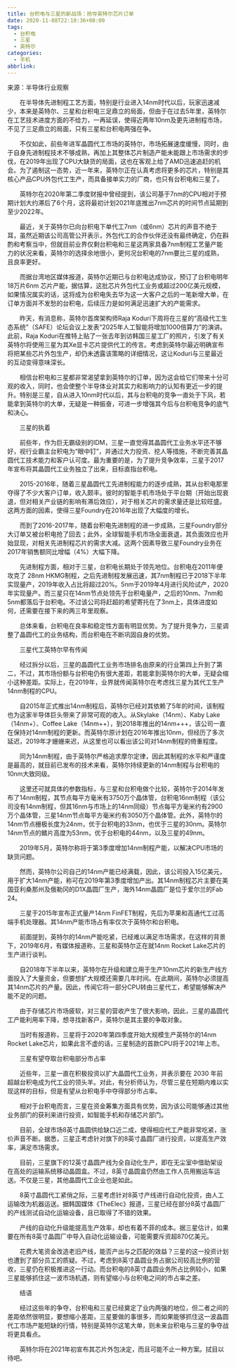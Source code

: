 ```yaml
---
title: 台积电与三星的新战场：抢夺英特尔芯片订单
date: 2020-11-08T22:10:36+08:00
tags:
  - 台积电
  - 三星
  - 英特尔
categories:
  - 手机
abbrlink:
---
```


来源：半导体行业观察　　

　　在半导体先进制程工艺方面，特别是行业进入14nm时代以后，玩家迅速减少，本来是英特尔、三星和台积电三足鼎立的局面，但由于在过去5年里，英特尔在工艺技术进度方面的不给力，一再延误，使得近两年10nm及更先进制程市场，不见了三足鼎立的局面，只有三星和台积电两强在争。

　　不仅如此，前些年进军晶圆代工市场的英特尔，市场拓展速度缓慢，同时，由于自身先进制程技术不够成熟，再加上其整体芯片制造产能未能跟上市场需求的步伐，在2019年出现了CPU大缺货的局面，这也在客观上给了AMD迅速追赶的机会。为了遏制这一态势，近一年来，英特尔正在认真考虑将更多的芯片，特别是其核心产品CPU外包代工生产，而具备接单实力的厂商，也只有台积电和三星了。

　　英特尔在2020年第二季度财报中曾经提到，该公司基于7nm的CPU相对于预期计划大约滞后了6个月，这将最初计划2021年底推出7nm芯片的时间节点延期到至少2022年。

　　最近，关于英特尔已向台积电下单代工7nm（或6nm）芯片的声音不绝于耳，虽然近期该公司高管公开表示，外包代工的合作伙伴还没有最终确定，仍在斟酌和考察当中，但就目前业界仅剩台积电和三星这两家具备7nm制程工艺量产能力的状况来看，英特尔的选择余地很小，更何况台积电的7nm要比三星的成熟，且良率更好。

　　而据台湾地区媒体报道，英特尔近期已与台积电达成协议，预订了台积电明年18万片6nm 芯片产能，据估算，这批芯片外包代工业务或超过200亿美元规模，如果情况属实的话，这将成为台积电失去华为这一大客户之后的一笔新增大单，在订单方面并不发愁的台积电，后续压力是如何满足迅速扩大的产能需求。

　　昨天，有消息称，英特尔首席架构师Raja Koduri下周将在三星的“高级代工生态系统”（SAFE）论坛会议上发表“2025年人工智能将增加1000倍算力”的演讲。此前，Raja Koduri在推特上贴了一张去年到访韩国三星工厂的照片，引发了有关英特尔将使用三星为其Xe显卡芯片提供代工的传言。考虑到英特尔最近明确宣布将把某些芯片外包生产，却仍未透露该策略的详细情况，这让Koduri与三星最近的互动变得意味深长。

　　相信台积电和三星都非常渴望拿到英特尔的订单，因为这会给它们带来十分可观的收入，同时，也会使整个半导体业对其实力和影响力的认知有更近一步的提升。特别是三星，自从进入10nm时代以后，其与台积电的竞争一直处于下风，若能拿到英特尔的大单，无疑是一种振奋，可进一步增强其今后与台积电竞争的底气和决心。

　　三星的执着

　　前些年，作为巨无霸级别的IDM，三星一直觉得其晶圆代工业务水平还不够好，视行业霸主台积电为“眼中钉”，并通过大力投资、挖人等措施，不断完善其晶圆代工技术能力和客户认可度。最为重要的是，为了提升竞争效率，三星于2017年宣布将其晶圆代工业务独立了出来，目标直指台积电。

　　2015-2016年，随着三星晶圆代工先进制程能力的逐步成熟，其从台积电那里夺得了不少大客户订单，收入颇丰。彼时的智能手机市场处于平台期（开始出现衰退，但对相关产业链的影响有滞后效应），对于相关芯片的需求量还是比较旺盛。这两方面的因素，使得三星Foundry在2016年出现了大幅度的增长。

　　而到了2016-2017年，随着台积电先进制程的进一步成熟，三星Foundry部分大订单又被台积电抢了回去；此外，全球智能手机市场全面衰退，其负面效应也开始显现，对相关先进制程芯片的需求大减。这两个因素导致三星Foundry业务在2017年销售额同比增幅（4%）大幅下降。

　　先进制程方面，相对于三星，台积电长期处于领先地位。台积电在2011年便攻克了 28nm HKMG制程，之后先进制程发展迅速，其7nm制程已于2018下半年实现量产，2019年收入占比将超过20%。5nm于2019年4月进行风险试产，2020年实现量产。而三星只在14nm节点处领先于台积电量产，之后的10nm、7nm和5nm都落后于台积电。不过该公司将赶超的希望寄托在了3nm上，具体进度如何，还需要在接下来的两三年里观察。

　　总体来看，台积电在良率和稳定性方面有明显优势。为了提升竞争力，三星调整了晶圆代工的业务结构，而台积电在不断巩固自身的优势。

　　三星代工英特尔早有传闻

　　经过拆分以后，三星的晶圆代工业务市场排名由原来的行业第四上升到了第二，不过，其市场份额与台积电仍有很大差距，若能拿到英特尔的大单，无疑会缩小这种差距。实际上，在2019年，业界就传闻英特尔在考虑找三星为其代工生产14nm制程的CPU。

　　自2015年正式推出14nm制程后，英特尔已经对其依赖了5年的时间，该制程也为这家半导体巨头带来了非常可观的收入。从Skylake（14nm）、Kaby Lake（14nm+）、Coffee Lake（14nm++），到2018年推出的14nm+++，该公司一直在保持对14nm制程的更新。而英特尔原计划在2016年推出10nm，但经历了多次延迟，2019年才姗姗来迟，从这里也可以看出该公司对14nm制程的倚重程度。

　　同为14nm制程，由于英特尔严格追求摩尔定律，因此其制程的水平和严谨度是最高的，就目前已发布的技术来看，英特尔持续更新的14nm制程与台积电的10nm大致同级。

　　这里还可就具体的参数指标，与三星和台积电做个比较，英特尔于2014年发布了14nm制程，其节点每平方毫米有3750万个晶体管，台积电16nm制程（该公司没有14nm制程，但其16nm与市场上的14nm同级）节点每平方毫米约有2900万个晶体管，三星14nm节点每平方毫米约有3050万个晶体管。此外，英特尔的14nm节点栅极长度为24nm，优于台积电的33nm，也优于三星的30nm。英特尔14nm节点的鳍片高度为53nm，优于台积电的44nm，以及三星的49nm。

　　2019年5月，英特尔称将于第3季度增加14nm制程产能，以解决CPU市场的缺货问题。

　　然而，英特尔公司自己的14nm产能已经满载，因此，该公司投入15亿美元，用于扩大14nm产能，称可在2019年第3季度增加产出。其14nm制程芯片主要在美国亚利桑那州及俄勒冈的D1X晶圆厂生产，海外14nm晶圆厂是位于爱尔兰的Fab 24。

　　三星于2015年宣布正式量产14nm FinFET制程，先后为苹果和高通代工过高端手机处理器。其14nm产能市场占有率仅次于英特尔和台积电。

　　前面提到，英特尔的14nm产能吃紧，已经难以满足市场需求，在这样的背景下，2019年6月，有媒体报道称，三星和英特尔正在就14nm Rocket Lake芯片的生产进行谈判。

　　自2018年下半年以来，英特尔在升级和建立用于生产10nm芯片的新生产线方面投入了大量资金，但要想扩大规模还需要几年时间。在此期间，英特尔必须提高其14nm芯片的产量。因此，传闻它将一部分CPU转由三星代工，希望能够解决产能不足的问题。

　　由于存储芯片市场疲软，对三星的营收产生了很大影响，因此，三星的晶圆代工产能利用率下降，想寻找新客户，英特尔是其主要的争取对象。

　　当时有报道称，三星将于2020年第四季度开始大规模生产英特尔的14nm Rocket Lake芯片，如果此言不虚的话，三星制造的首款CPU将于2021年上市。

　　三星有望夺取台积电部分市占率

　　近些年，三星一直在积极投资以扩大晶圆代工业务，并表示要在 2030 年前超越台积电成为代工业的领头羊。对此，有分析师认为，尽管三星在短期内难以实现这样的目标，但是有望从台积电手中夺得部分市占率。

　　相对于台积电而言，三星在资金筹集方面具有优势，因为该公司能够通过其他业务部门的获利来进行投资，如智能手机和存储芯片部门。

　　目前，全球市场8英寸晶圆供给缺口近二成，使得相应代工产能非常吃紧，涨价声音不断。据悉，三星正考虑针对旗下的8英寸晶圆厂进行投资，以提高生产效率，满足市场需求。

　　目前，三星旗下的12英寸晶圆产线为全自动化生产，即在无尘室中借助架设在高处的运输系统移动晶圆盒。不过，8英寸晶圆盒仍然由工作人员用搬运车运送。不仅是三星，其他晶圆代工企业也是如此。

　　8英寸晶圆代工紧俏之际，三星考虑针对8英寸产线进行自动化投资，由人工运输改为机器运送。据韩国媒体《TheElec》报道，三星已经在部分8英寸晶圆厂的产线测试自动化运输设备，且已取得了不错的效果。

　　产线的自动化升级能提高生产效率，却也有着不菲的成本。据三星估计，如果要在所有8英寸晶圆厂中导入自动化运输设备，可能需要斥资超870亿美元。

　　花费大笔资金改造老旧产线，能否产出与之匹配的效益？三星的这一投资计划也遭到了部分员工的质疑。不过，考虑到8英寸晶圆业务占据公司较高比例的营收，三星仍在积极推进这一行动。而台积电的8英寸晶圆业务所占比例较小，如果三星能够抓住这一波市场机遇，则有望缩小与台积电之间的市占率之差。

　　结语

　　经过这些年的争夺，台积电和三星已经奠定了业内两强的地位，但二者之间的差距依然很明显，要想缩小差距，三星要做的事很多，而如果能够抓住这一波晶圆代工市场产能短缺的行情，特别是英特尔这笔大单，则未来台积电与三星的争夺战将更具看点。

　　英特尔将在2021年初宣布其芯片外包决定，而且可能不止一种方案。拭目以待吧。